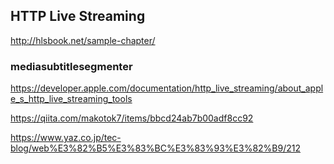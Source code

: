 ## HTTP Live Streaming

http://hlsbook.net/sample-chapter/

### mediasubtitlesegmenter
https://developer.apple.com/documentation/http_live_streaming/about_apple_s_http_live_streaming_tools

https://qiita.com/makotok7/items/bbcd24ab7b00adf8cc92

https://www.yaz.co.jp/tec-blog/web%E3%82%B5%E3%83%BC%E3%83%93%E3%82%B9/212
